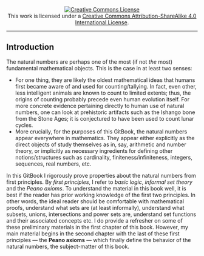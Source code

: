 <div style="text-align:center">
	<a rel="license" href="https://creativecommons.org/licenses/by-sa/4.0/"><img alt="Creative Commons License" style="border-width:0" src="https://i.creativecommons.org/l/by-sa/4.0/88x31.png" /></a><br />This work is licensed under a <a rel="license" href="https://creativecommons.org/licenses/by-sa/4.0/">Creative Commons Attribution-ShareAlike 4.0 International License</a>.
</div>

---


## Introduction

The natural numbers are perhaps one of the most (if not _the_ most) fundamental mathematical objects. This is the case in at least two senses:
* For one thing, they are likely the oldest mathematical ideas that humans first became aware of and used for counting/tallying. In fact, even other, less intelligent animals are known to count to limited extents; thus, the origins of counting probably precede even human evolution itself. For more concrete evidence pertaining directly to human use of natural numbers, one can look at prehistoric artifacts such as the Ishango bone from the Stone Ages; it is conjectured to have been used to count lunar cycles.
* More crucially, for the purposes of this GitBook, the natural numbers appear everywhere in mathematics. They appear either explicitly as the direct objects of study themselves as in, say, arithmetic and number theory, or implicitly as necessary ingredients for defining other notions/structures such as cardinality, finiteness/infiniteness, integers, sequences, real numbers, etc.

In this GitBook I rigorously prove properties about the natural numbers from first principles. By _first principles_, I refer to _basic logic_, _informal set theory_ and the _Peano axioms_. To understand the material in this book well, it is best if the reader has prior working knowledge of the first two principles. In other words, the ideal reader should be comfortable with mathematical proofs, understand what sets are (at least informally), understand what subsets, unions, intersections and power sets are, understand set functions and their associated concepts etc. I do provide a refresher on some of these preliminary materials in the first chapter of this book. However, my main material begins in the second chapter with the last of these first principles &mdash; the **Peano axioms** &mdash; which finally define the behavior of the natural numbers, the subject-matter of this book.